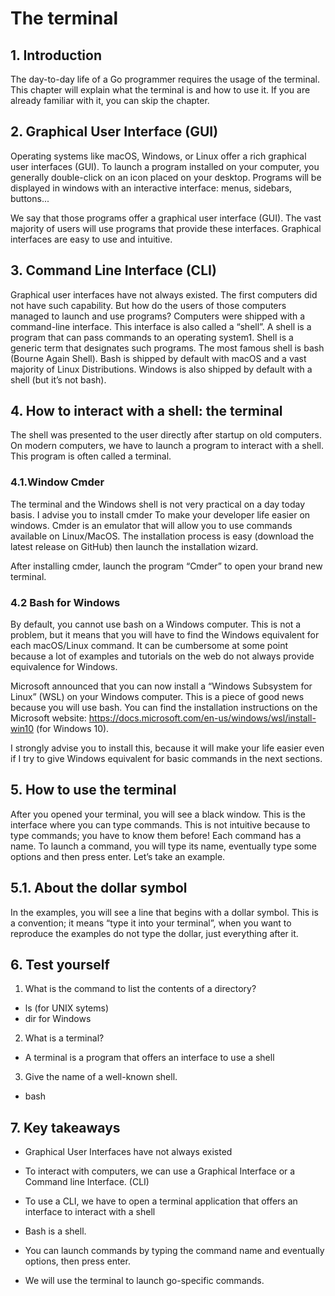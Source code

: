 # The terminal

## 1. Introduction

The day-to-day life of a Go programmer requires the usage of the terminal. This chapter will explain what the terminal is and how to use it. If you are already familiar with it, you can skip the chapter.

## 2. Graphical User Interface (GUI)

Operating systems like macOS, Windows, or Linux offer a rich graphical user interfaces (GUI). To launch a program installed on your computer, you generally double-click on an icon placed on your desktop. Programs will be displayed in windows with an interactive interface: menus, sidebars, buttons...

We say that those programs offer a graphical user interface (GUI). The vast majority of users will use programs that provide these interfaces. Graphical interfaces are easy to use and intuitive.

## 3. Command Line Interface (CLI)

Graphical user interfaces have not always existed. The first computers did not have such capability. But how do the users of those computers managed to launch and use programs? Computers were shipped with a command-line interface. This interface is also called a “shell”. A shell is a program that can pass commands to an operating system1. Shell is a generic term that designates such programs. The most famous shell is bash (Bourne Again Shell). Bash is shipped by default with macOS and a vast majority of Linux Distributions. Windows is also shipped by default with a shell (but it’s not bash).

## 4. How to interact with a shell: the terminal

The shell was presented to the user directly after startup on old computers. On modern computers, we have to launch a program to interact with a shell. This program is often called a terminal.

### 4.1.Window Cmder

The terminal and the Windows shell is not very practical on a day today basis. I advise you to install cmder To make your developer life easier on windows. Cmder is an emulator that will allow you to use commands available on Linux/MacOS. The installation process is easy (download the latest release on GitHub) then launch the installation wizard.

After installing cmder, launch the program “Cmder” to open your brand new terminal.

### 4.2 Bash for Windows

By default, you cannot use bash on a Windows computer. This is not a problem, but it means that you will have to find the Windows equivalent for each macOS/Linux command. It can be cumbersome at some point because a lot of examples and tutorials on the web do not always provide equivalence for Windows.

Microsoft announced that you can now install a “Windows Subsystem for Linux” (WSL) on your Windows computer. This is a piece of good news because you will use bash. You can find the installation instructions on the Microsoft website: https://docs.microsoft.com/en-us/windows/wsl/install-win10 (for Windows 10).

I strongly advise you to install this, because it will make your life easier even if I try to give Windows equivalent for basic commands in the next sections.

## 5. How to use the terminal

After you opened your terminal, you will see a black window. This is the interface where you can type commands. This is not intuitive because to type commands; you have to know them before! Each command has a name. To launch a command, you will type its name, eventually type some options and then press enter. Let’s take an example.

## 5.1. About the dollar symbol

In the examples, you will see a line that begins with a dollar symbol. This is a convention; it means “type it into your terminal”, when you want to reproduce the examples do not type the dollar, just everything after it.

## 6. Test yourself

1. What is the command to list the contents of a directory?
- ls (for UNIX sytems)
- dir for Windows
2. What is a terminal?
- A terminal is a program that offers an interface to use a shell
3. Give the name of a well-known shell.

- bash
 ## 7. Key takeaways

- Graphical User Interfaces have not always existed

- To interact with computers, we can use a Graphical Interface or a Command line Interface. (CLI)

- To use a CLI, we have to open a terminal application that offers an interface to interact with a shell

- Bash is a shell.

- You can launch commands by typing the command name and eventually options, then press enter.

- We will use the terminal to launch go-specific commands.
